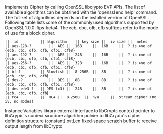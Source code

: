 Implements Cipher by calling OpenSSL libcrypto EVP APIs. The list of available algorithms can be obtained with the 'openssl enc help' command. The full set of algorithms depends on the installed version of OpenSSL. Following table lists some of the commonly used algorithms supported by OpenSSL 1.0.0-fips-beta4. The ecb, cbc, ofb, cfb suffixes refer to the mode of use for a block cipher.

	||	id			|| algorithm	|| key size	||	iv size	||	notes
	|| aes-128-?		||	AES	||	16B		||	16B		||	? is one of {ecb, cbc, ofb, cfb, cfb1, cfb8}
	|| aes-192-?		||	AES	||	24B		||	16B		||	? is one of {ecb, cbc, ofb, cfb, cfb1, cfb8}
	|| aes-256-?		||	AES	||	32B		||	16B		||	? is one of {ecb, cbc, ofb, cfb, cfb1, cfb8}
	|| bf-?			|| Blowfish	||	8-256B	||	8B		||	? is one of {ecb, cbc, ofb, ofb}
	|| des-?			|| 	DES	||	8B		||	8B		||	? is one of {ecb, cbc, ofb, cfb, cfb1, cfb8}
	|| des-ede3-?	|| DES (x3)	||	24B		||	8B		||	? is one of {ecb, cbc, ofb, cfb}
	|| rc4			||	RC4	||	8-256B	||	n/a		||	stream cipher (no iv, no modes)

Instance Variables
	library	<LibCryptoEVP> external interface to libCrypto
	context	<CPointer> pointer to libCrypto's context structure
	algorithm	<CPointer> pointer to libCrypto's cipher definition structure (constant)
	outLen	<ByteArray> fixed-space scratch buffer to receive output length from libCrypto
